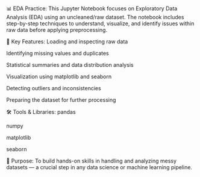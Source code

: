 📊 EDA Practice:
This Jupyter Notebook focuses on Exploratory Data Analysis (EDA) using an uncleaned/raw dataset. The notebook includes step-by-step techniques to understand, visualize, and identify issues within raw data before applying preprocessing.

🧩 Key Features:
Loading and inspecting raw data

Identifying missing values and duplicates

Statistical summaries and data distribution analysis

Visualization using matplotlib and seaborn

Detecting outliers and inconsistencies

Preparing the dataset for further processing

🛠️ Tools & Libraries:
pandas

numpy

matplotlib

seaborn

📌 Purpose:
To build hands-on skills in handling and analyzing messy datasets — a crucial step in any data science or machine learning pipeline.
